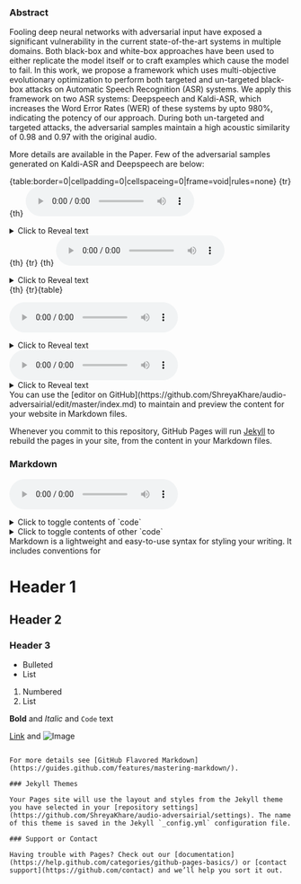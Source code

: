 ### Abstract

Fooling deep neural networks with adversarial input have exposed a significant vulnerability in the current state-of-the-art systems in multiple domains. Both black-box and white-box approaches have been used to either replicate the model itself or to craft examples which cause the model to fail. In this work, we propose a framework which uses multi-objective evolutionary optimization to perform both targeted and un-targeted black-box attacks on Automatic Speech Recognition (ASR) systems. 
We apply this framework on two ASR systems: Deepspeech and Kaldi-ASR, which increases the Word Error Rates (WER) of these systems by upto 980\%, indicating the potency of our approach. During both un-targeted and targeted attacks, the adversarial samples maintain a high acoustic similarity of 0.98 and 0.97 with the original audio. 

More details are available in the Paper. Few of the adversarial samples generated on Kaldi-ASR and Deepspeech are below:

{table:border=0|cellpadding=0|cellspaceing=0|frame=void|rules=none}
{tr}
{th}
    <audio src="samples/sample-000001.wav" controls preload></audio>
    <details>
    <summary>Click to Reveal text</summary>
    ```
    I have got to got to him 
    ```
    </details>
{th}
{tr}
{th}
<audio src="samples/sample-000001.wav" controls preload></audio>
<details>
<summary>Click to Reveal text</summary>
```
I have got to got to him 
```
</details>
{th}
{tr}{table}



<audio src="samples/tar_moga_deepspeechsample-000001.wav" controls preload></audio>
<details>
<summary>Click to Reveal text</summary>
```
a cat 
```
</details>
<audio src="samples/tar_moga_kaldisample-000001.wav" controls preload></audio>
<details>
<summary>Click to Reveal text</summary>
```
a cat 
```
</details>
You can use the [editor on GitHub](https://github.com/ShreyaKhare/audio-adversairial/edit/master/index.md) to maintain and preview the content for your website in Markdown files.

Whenever you commit to this repository, GitHub Pages will run [Jekyll](https://jekyllrb.com/) to rebuild the pages in your site, from the content in your Markdown files.

### Markdown
<audio src="samples/tar_moga_deepspeechsample-000001.wav" controls preload></audio>
<details>
<summary>Click to toggle contents of `code`</summary>
```
CODE!
```
</details>

<details>
<summary>Click to toggle contents of other `code`</summary>
```
MORE CODE!
```
</details>
Markdown is a lightweight and easy-to-use syntax for styling your writing. It includes conventions for



# Header 1
## Header 2
### Header 3

- Bulleted
- List

1. Numbered
2. List

**Bold** and _Italic_ and `Code` text

[Link](url) and ![Image](src)
```

For more details see [GitHub Flavored Markdown](https://guides.github.com/features/mastering-markdown/).

### Jekyll Themes

Your Pages site will use the layout and styles from the Jekyll theme you have selected in your [repository settings](https://github.com/ShreyaKhare/audio-adversairial/settings). The name of this theme is saved in the Jekyll `_config.yml` configuration file.

### Support or Contact

Having trouble with Pages? Check out our [documentation](https://help.github.com/categories/github-pages-basics/) or [contact support](https://github.com/contact) and we’ll help you sort it out.
